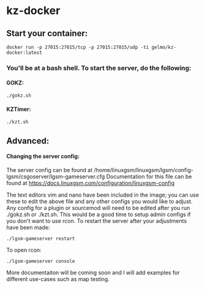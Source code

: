 # kz-docker

## Start your container:
```
docker run -p 27015:27015/tcp -p 27015:27015/udp -ti gelmo/kz-docker:latest
```

### You'll be at a bash shell. To start the server, do the following:

#### GOKZ:
```
./gokz.sh
```

#### KZTimer:
```
./kzt.sh
```

## Advanced:

#### Changing the server config:
The server config can be found at /home/linuxgsm/linuxgsm/lgsm/config-lgsm/csgoserver/lgsm-gameserver.cfg
Documentation for this file can be found at https://docs.linuxgsm.com/configuration/linuxgsm-config

The text editors vim and nano have been included in the image; you can use these to edit the above file and any other configs you would like to adjust. Any config for a plugin or sourcemod will need to be edited after you run ./gokz.sh or ./kzt.sh. This would be a good time to setup admin configs if you don't want to use rcon. To restart the server after your adjustments have been made:
```
./lgsm-gameserver restart
```

To open rcon:
```
./lgsm-gameserver console
```

More documentaiton will be coming soon and I will add examples for different use-cases such as map testing.